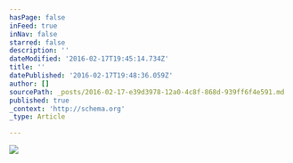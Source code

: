 ```yaml
---
hasPage: false
inFeed: true
inNav: false
starred: false
description: ''
dateModified: '2016-02-17T19:45:14.734Z'
title: ''
datePublished: '2016-02-17T19:48:36.059Z'
author: []
sourcePath: _posts/2016-02-17-e39d3978-12a0-4c8f-868d-939ff6f4e591.md
published: true
_context: 'http://schema.org'
_type: Article

---
```

![](https://the-grid-user-content.s3-us-west-2.amazonaws.com/709c6498-b996-4728-8f99-c2815854b810.jpg)